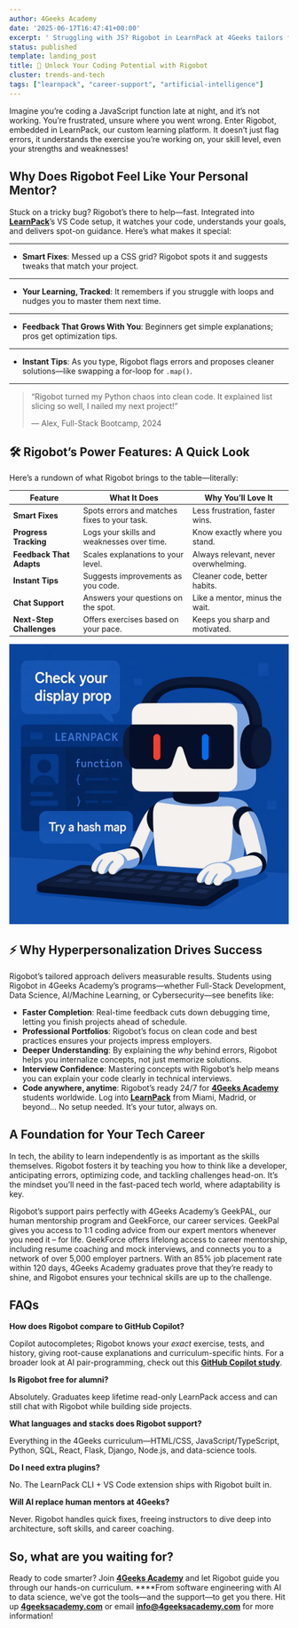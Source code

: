```yaml
---
author: 4Geeks Academy
date: '2025-06-17T16:47:41+00:00'
excerpt: ' Struggling with JS? Rigobot in LearnPack at 4Geeks tailors fixes, tracks progress, & boosts skills. Code smarter with GeekPAL & GeekForce. Join now!'
status: published
template: landing_post
title: 🚀 Unlock Your Coding Potential with Rigobot
cluster: trends-and-tech
tags: ["learnpack", "career-support", "artificial-intelligence"]
---
```



Imagine you’re coding a JavaScript function late at night, and it’s not working. You’re frustrated, unsure where you went wrong. Enter Rigobot, embedded in LearnPack, our custom learning platform. It doesn’t just flag errors, it understands the exercise you’re working on, your skill level, even your strengths and weaknesses!

## Why Does Rigobot Feel Like Your Personal Mentor?

Stuck on a tricky bug? Rigobot’s there to help—fast. Integrated into [**LearnPack**](https://www.learnpack.co/)’s VS Code setup, it watches your code, understands your goals, and delivers spot-on guidance. Here’s what makes it special:

---

- **Smart Fixes**: Messed up a CSS grid? Rigobot spots it and suggests tweaks that match your project.

---

- **Your Learning, Tracked**: It remembers if you struggle with loops and nudges you to master them next time.

---

- **Feedback That Grows With You**: Beginners get simple explanations; pros get optimization tips.

---

- **Instant Tips**: As you type, Rigobot flags errors and proposes cleaner solutions—like swapping a for-loop for `.map()`.

---

> “Rigobot turned my Python chaos into clean code. It explained list slicing so well, I nailed my next project!”
> 
> 
> — Alex, Full-Stack Bootcamp, 2024
> 

## 🛠️ Rigobot’s Power Features: A Quick Look

Here’s a rundown of what Rigobot brings to the table—literally:

| **Feature** | **What It Does** | **Why You’ll Love It** |
| --- | --- | --- |
| **Smart Fixes** | Spots errors and matches fixes to your task. | Less frustration, faster wins. |
| **Progress Tracking** | Logs your skills and weaknesses over time. | Know exactly where you stand. |
| **Feedback That Adapts** | Scales explanations to your level. | Always relevant, never overwhelming. |
| **Instant Tips** | Suggests improvements as you code. | Cleaner code, better habits. |
| **Chat Support** | Answers your questions on the spot. | Like a mentor, minus the wait. |
| **Next-Step Challenges** | Offers exercises based on your pace. | Keeps you sharp and motivated. |

![Rigobot image](/blog_images/rigo.webp)

## ⚡ Why Hyperpersonalization Drives Success

Rigobot’s tailored approach delivers measurable results. Students using Rigobot in 4Geeks Academy’s programs—whether Full-Stack Development, Data Science, AI/Machine Learning, or Cybersecurity—see benefits like:

- **Faster Completion**: Real-time feedback cuts down debugging time, letting you finish projects ahead of schedule.
- **Professional Portfolios**: Rigobot’s focus on clean code and best practices ensures your projects impress employers.
- **Deeper Understanding**: By explaining the *why* behind errors, Rigobot helps you internalize concepts, not just memorize solutions.
- **Interview Confidence**: Mastering concepts with Rigobot’s help means you can explain your code clearly in technical interviews.
- **Code anywhere, anytime**: Rigobot’s ready 24/7 for [**4Geeks Academy**](https://4geeksacademy.com/) students worldwide. Log into [**LearnPack**](https://www.learnpack.co/) from Miami, Madrid, or beyond… No setup needed. It’s your tutor, always on.

## A Foundation for Your Tech Career

In tech, the ability to learn independently is as important as the skills themselves. Rigobot fosters it by teaching you how to think like a developer, anticipating errors, optimizing code, and tackling challenges head-on. It’s the mindset you’ll need in the fast-paced tech world, where adaptability is key.

Rigobot’s support pairs perfectly with 4Geeks Academy’s GeekPAL, our human mentorship program and GeekForce, our career services. GeekPal gives you access to 1:1 coding advice from our expert mentors whenever you need it – for life. GeekForce offers lifelong access to career mentorship, including resume coaching and mock interviews, and connects you to a network of over 5,000 employer partners. With an 85% job placement rate within 120 days, 4Geeks Academy graduates prove that they’re ready to shine, and Rigobot ensures your technical skills are up to the challenge.

## FAQs

**How does Rigobot compare to GitHub Copilot?**

Copilot autocompletes; Rigobot knows your *exact* exercise, tests, and history, giving root-cause explanations and curriculum-specific hints. For a broader look at AI pair-programming, check out this [**GitHub Copilot study**](https://research.github.com/).

**Is Rigobot free for alumni?**

Absolutely. Graduates keep lifetime read-only LearnPack access and can still chat with Rigobot while building side projects.

**What languages and stacks does Rigobot support?**

Everything in the 4Geeks curriculum—HTML/CSS, JavaScript/TypeScript, Python, SQL, React, Flask, Django, Node.js, and data-science tools.

**Do I need extra plugins?**

No. The LearnPack CLI + VS Code extension ships with Rigobot built in.

**Will AI replace human mentors at 4Geeks?**

Never. Rigobot handles quick fixes, freeing instructors to dive deep into architecture, soft skills, and career coaching.

## So, what are you waiting for?

Ready to code smarter? Join [**4Geeks Academy**](https://4geeksacademy.com/) and let Rigobot guide you through our hands-on curriculum. ****From software engineering with AI to data science, we’ve got the tools—and the support—to get you there. Hit up [**4geeksacademy.com**](https://4geeksacademy.com/) or email [**info@4geeksacademy.com**](mailto:info@4geeksacademy.com) for more information!